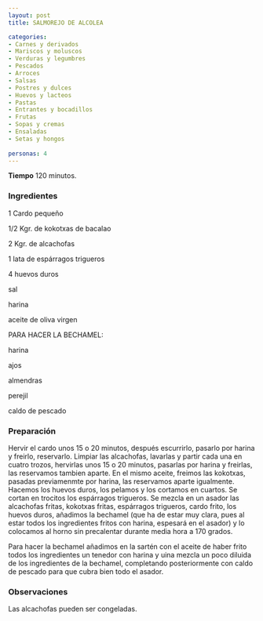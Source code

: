 ```yaml
---
layout: post
title: SALMOREJO DE ALCOLEA

categories:
- Carnes y derivados
- Mariscos y moluscos
- Verduras y legumbres
- Pescados
- Arroces
- Salsas
- Postres y dulces
- Huevos y lacteos
- Pastas
- Entrantes y bocadillos
- Frutas
- Sopas y cremas
- Ensaladas
- Setas y hongos
 
personas: 4 
---
```

<b>Tiempo</b> 120 minutos.

<h3>Ingredientes</h3>
1 Cardo pequeño

1/2 Kgr. de kokotxas de bacalao

2 Kgr. de alcachofas

1 lata de espárragos trigueros

4 huevos duros

sal

harina

aceite de oliva virgen

PARA HACER LA BECHAMEL:

harina

ajos

almendras

perejil

caldo de pescado

<h3>Preparación</h3>
Hervir el cardo unos 15 o 20 minutos, después escurrirlo, pasarlo por harina y freirlo, reservarlo. Limpiar las alcachofas, lavarlas y partir cada una en cuatro trozos, hervirlas unos 15 o 20 minutos, pasarlas por harina y freirlas, las reservamos tambien aparte. En el mismo aceite, freimos las kokotxas, pasadas previamenmte por harina, las reservamos aparte igualmente. Hacemos los huevos duros, los pelamos y los cortamos en cuartos. Se cortan en trocitos los espárragos trigueros. Se mezcla en un asador las alcachofas fritas, kokotxas fritas, espárragos trigueros, cardo frito, los huevos duros, añadimos la bechamel (que ha de estar muy clara, pues al estar todos los ingredientes fritos con harina, espesará en el asador) y lo colocamos al horno sin precalentar durante media hora a 170 grados.

Para hacer la bechamel añadimos en la sartén con el aceite de haber frito todos los ingredientes un tenedor con harina y uina mezcla un poco diluida de los ingredientes de la bechamel, completando posteriormente con caldo de pescado para que cubra bien todo el asador.

<h3>Observaciones</h3>
Las alcachofas pueden ser congeladas.

